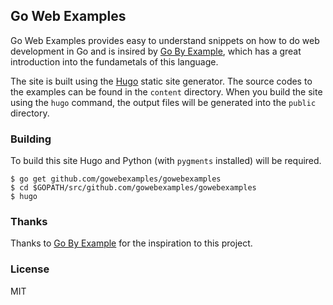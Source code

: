 ## Go Web Examples

Go Web Examples provides easy to understand snippets on how to do web development in Go and is insired by [Go By Example](https://gobyexample.com/), which has a great introduction into the fundametals of this language.

The site is built using the [Hugo](https://github.com/spf13/hugo) static site generator.
The source codes to the examples can be found in the `content` directory.
When you build the site using the `hugo` command, the output files will be generated into the `public` directory.


### Building

To build this site Hugo and Python (with `pygments` installed) will be required.

```console
$ go get github.com/gowebexamples/gowebexamples
$ cd $GOPATH/src/github.com/gowebexamples/gowebexamples
$ hugo
```

### Thanks

Thanks to [Go By Example](https://gobyexample.com/) for the inspiration to this project.

### License

MIT
